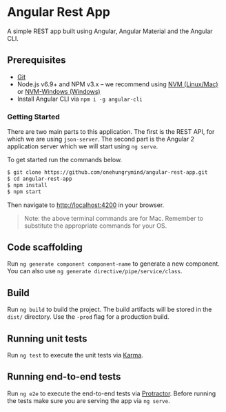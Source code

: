 # Angular Rest App

A simple REST app built using Angular, Angular Material and the Angular CLI.

## Prerequisites
- [Git](https://git-scm.com/book/en/v2/Getting-Started-Installing-Git)
- Node.js v6.9+ and NPM v3.x – we recommend using [NVM (Linux/Mac)](https://github.com/creationix/nvm) or [NVM-Windows (Windows)](https://github.com/coreybutler/nvm-windows)
- Install Angular CLI via `npm i -g angular-cli`

### Getting Started

There are two main parts to this application. The first is the REST API, for which we are using `json-server`. The second part is the Angular 2 application server which we will start using `ng serve`.  

To get started run the commands below.

```bash
$ git clone https://github.com/onehungrymind/angular-rest-app.git
$ cd angular-rest-app
$ npm install
$ npm start
```

Then navigate to [http://localhost:4200](http://localhost:4200/#/items) in your browser.

> Note: the above terminal commands are for Mac. Remember to substitute the appropriate commands for your OS.

## Code scaffolding

Run `ng generate component component-name` to generate a new component. You can also use `ng generate directive/pipe/service/class`.

## Build

Run `ng build` to build the project. The build artifacts will be stored in the `dist/` directory. Use the `-prod` flag for a production build.

## Running unit tests

Run `ng test` to execute the unit tests via [Karma](https://karma-runner.github.io).

## Running end-to-end tests

Run `ng e2e` to execute the end-to-end tests via [Protractor](http://www.protractortest.org/). 
Before running the tests make sure you are serving the app via `ng serve`.

